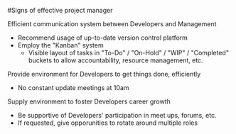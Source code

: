#Signs of effective project manager

Efficient communication system between Developers and Management
- Recommend usage of up-to-date version control platform
- Employ the "Kanban" system
  - Visible layout of tasks in "To-Do" / "On-Hold" / "WIP" / "Completed" buckets to allow accountability, resource management, etc.
  
Provide environment for Developers to get things done, efficiently
- No constant update meetings at 10am
  
Supply environment to foster Developers career growth
- Be supportive of Developers' participation in meet ups, forums, etc.
- If requested, give opporunities to rotate around multiple roles
  
